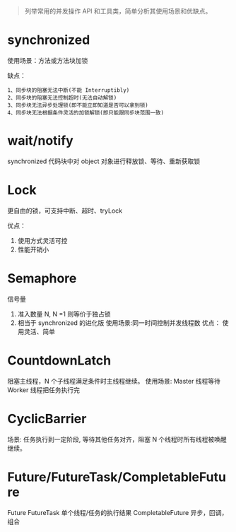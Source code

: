> 列举常用的并发操作 API 和工具类，简单分析其使用场景和优缺点。

# synchronized
使用场景：方法或方法块加锁

缺点：
```
1、同步块的阻塞无法中断(不能 Interruptibly) 
2、同步块的阻塞无法控制超时(无法自动解锁) 
3、同步块无法异步处理锁(即不能立即知道是否可以拿到锁) 
4、同步块无法根据条件灵活的加锁解锁(即只能跟同步块范围一致)
```
# wait/notify
synchronized 代码块中对 object 对象进行释放锁、等待、重新获取锁

# Lock
更自由的锁，可支持中断、超时、tryLock

优点：
1. 使用方式灵活可控
2. 性能开销小

# Semaphore
信号量
1. 准入数量 N, N =1 则等价于独占锁
2. 相当于 synchronized 的进化版
使用场景:同一时间控制并发线程数
优点：
使用灵活、简单

# CountdownLatch
阻塞主线程，N 个子线程满足条件时主线程继续。 
使用场景: Master 线程等待 Worker 线程把任务执行完 

# CyclicBarrier
场景: 任务执行到一定阶段, 等待其他任务对齐，阻塞 N 个线程时所有线程被唤醒继续。 

# Future/FutureTask/CompletableFuture
Future FutureTask 单个线程/任务的执行结果
CompletableFuture 异步，回调，组合